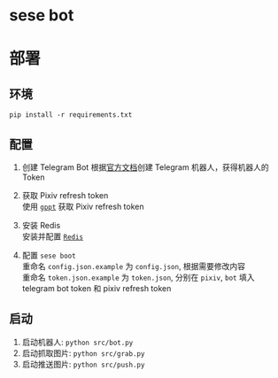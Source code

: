 # sese bot


# 部署  
## 环境
`pip install -r requirements.txt`  
## 配置
1. 创建 Telegram Bot
根据[官方文档](https://core.telegram.org/bots#3-how-do-i-create-a-bot)创建 Telegram 机器人，获得机器人的Token

2. 获取 Pixiv refresh token  
使用 [`gppt`](https://github.com/eggplants/get-pixivpy-token) 获取 Pixiv refresh token

3. 安装 Redis  
安装并配置 [`Redis`](https://github.com/redis/redis)

4. 配置 `sese boot`  
重命名 `config.json.example` 为 `config.json`, 根据需要修改内容  
重命名 `token.json.example` 为 `token.json`, 分别在 `pixiv`, `bot` 填入 telegram bot token 和 pixiv refresh token

## 启动  
1. 启动机器人: `python src/bot.py`
2. 启动抓取图片: `python src/grab.py`
3. 启动推送图片: `python src/push.py`